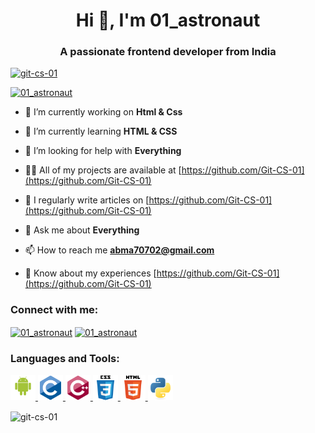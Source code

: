 <h1 align="center">Hi 👋, I'm 01_astronaut</h1>
<h3 align="center">A passionate frontend developer from India</h3>

<p align="left"> <a href="https://github.com/ryo-ma/github-profile-trophy"><img src="https://github-profile-trophy.vercel.app/?username=git-cs-01" alt="git-cs-01" /></a> </p>

<p align="left"> <a href="https://twitter.com/01_astronaut" target="blank"><img src="https://img.shields.io/twitter/follow/01_astronaut?logo=twitter&style=for-the-badge" alt="01_astronaut" /></a> </p>

- 🔭 I’m currently working on **Html & Css**

- 🌱 I’m currently learning **HTML & CSS**

- 🤝 I’m looking for help with **Everything**

- 👨‍💻 All of my projects are available at [https://github.com/Git-CS-01](https://github.com/Git-CS-01)

- 📝 I regularly write articles on [https://github.com/Git-CS-01](https://github.com/Git-CS-01)

- 💬 Ask me about **Everything**

- 📫 How to reach me **abma70702@gmail.com**

- 📄 Know about my experiences [https://github.com/Git-CS-01](https://github.com/Git-CS-01)

<h3 align="left">Connect with me:</h3>
<p align="left">
<a href="https://twitter.com/01_astronaut" target="blank"><img align="center" src="https://raw.githubusercontent.com/rahuldkjain/github-profile-readme-generator/master/src/images/icons/Social/twitter.svg" alt="01_astronaut" height="30" width="40" /></a>
<a href="https://www.youtube.com/c/01_astronaut" target="blank"><img align="center" src="https://raw.githubusercontent.com/rahuldkjain/github-profile-readme-generator/master/src/images/icons/Social/youtube.svg" alt="01_astronaut" height="30" width="40" /></a>
</p>

<h3 align="left">Languages and Tools:</h3>
<p align="left"> <a href="https://developer.android.com" target="_blank" rel="noreferrer"> <img src="https://raw.githubusercontent.com/devicons/devicon/master/icons/android/android-original-wordmark.svg" alt="android" width="40" height="40"/> </a> <a href="https://www.cprogramming.com/" target="_blank" rel="noreferrer"> <img src="https://raw.githubusercontent.com/devicons/devicon/master/icons/c/c-original.svg" alt="c" width="40" height="40"/> </a> <a href="https://www.w3schools.com/cpp/" target="_blank" rel="noreferrer"> <img src="https://raw.githubusercontent.com/devicons/devicon/master/icons/cplusplus/cplusplus-original.svg" alt="cplusplus" width="40" height="40"/> </a> <a href="https://www.w3schools.com/css/" target="_blank" rel="noreferrer"> <img src="https://raw.githubusercontent.com/devicons/devicon/master/icons/css3/css3-original-wordmark.svg" alt="css3" width="40" height="40"/> </a> <a href="https://www.w3.org/html/" target="_blank" rel="noreferrer"> <img src="https://raw.githubusercontent.com/devicons/devicon/master/icons/html5/html5-original-wordmark.svg" alt="html5" width="40" height="40"/> </a> <a href="https://www.python.org" target="_blank" rel="noreferrer"> <img src="https://raw.githubusercontent.com/devicons/devicon/master/icons/python/python-original.svg" alt="python" width="40" height="40"/> </a> </p>

<p><img align="center" src="https://github-readme-stats.vercel.app/api/top-langs?username=git-cs-01&show_icons=true&locale=en&layout=compact" alt="git-cs-01" /></p>
